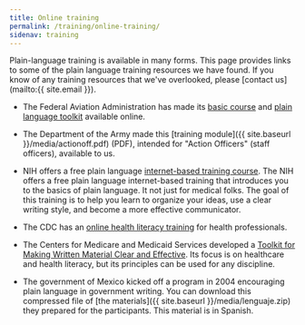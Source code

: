 ```yaml
---
title: Online training
permalink: /training/online-training/
sidenav: training
---
```


Plain-language training is available in many forms. This page provides links to some of the plain language training resources we have found. If you know of any training resources that we've overlooked, please [contact us](mailto:{{ site.email }}).

- The Federal Aviation Administration has made its [basic course](https://www.faa.gov/about/initiatives/plain_language/basic_course/) and [plain language toolkit](https://www.faa.gov/about/initiatives/plain_language/media/toolkit.pdf) available online.

- The Department of the Army made this [training module]({{ site.baseurl }}/media/actionoff.pdf) (PDF), intended for "Action Officers" (staff officers), available to us.

- NIH offers a free plain language [internet-based training course](https://plainlanguage.nih.gov). The NIH offers a free plain language internet-based training that introduces you to the basics of plain language. It not just for medical folks. The goal of this training is to help you learn to organize your ideas, use a clear writing style, and become a more effective communicator.

- The CDC has an [online health literacy training](https://www.cdc.gov/healthliteracy/training/) for health professionals.

- The Centers for Medicare and Medicaid Services developed a [Toolkit for Making Written Material Clear and Effective](https://www.cms.gov/Outreach-and-Education/Outreach/WrittenMaterialsToolkit/index.html). Its focus is on healthcare and health literacy, but its principles can be used for any discipline.

- The government of Mexico kicked off a program in 2004 encouraging plain language in government writing. You can download this compressed file of [the materials]({{ site.baseurl }}/media/lenguaje.zip) they prepared for the participants. This material is in Spanish.

